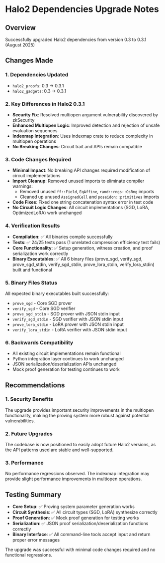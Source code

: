 # Halo2 Dependencies Upgrade Notes

## Overview
Successfully upgraded Halo2 dependencies from version 0.3 to 0.3.1 (August 2025)

## Changes Made

### 1. Dependencies Updated
- `halo2_proofs`: 0.3 → 0.3.1
- `halo2_gadgets`: 0.3 → 0.3.1

### 2. Key Differences in Halo2 0.3.1
- **Security Fix**: Resolved multiopen argument vulnerability discovered by zkSecurity
- **Enhanced Multiopen Logic**: Improved detection and rejection of unsafe evaluation sequences
- **Indexmap Integration**: Uses indexmap crate to reduce complexity in multiopen operations
- **No Breaking Changes**: Circuit trait and APIs remain compatible

### 3. Code Changes Required
- **Minimal Impact**: No breaking API changes required modification of circuit implementations
- **Import Cleanup**: Removed unused imports to eliminate compiler warnings:
  - Removed unused `ff::Field`, `EqAffine`, `rand::rngs::OsRng` imports
  - Cleaned up unused `AssignedCell` and `poseidon::primitives` imports
- **Code Fixes**: Fixed one string concatenation syntax error in test code
- **No Circuit Logic Changes**: All circuit implementations (SGD, LoRA, OptimizedLoRA) work unchanged

### 4. Verification Results
- **Compilation**: ✅ All binaries compile successfully
- **Tests**: ✅ 24/25 tests pass (1 unrelated compression efficiency test fails)
- **Core Functionality**: ✅ Setup generation, witness creation, and proof serialization work correctly
- **Binary Executables**: ✅ All 6 binary files (prove_sgd, verify_sgd, prove_sgd_stdin, verify_sgd_stdin, prove_lora_stdin, verify_lora_stdin) built and functional

### 5. Binary Files Status
All expected binary executables built successfully:
- `prove_sgd` - Core SGD prover
- `verify_sgd` - Core SGD verifier  
- `prove_sgd_stdin` - SGD prover with JSON stdin input
- `verify_sgd_stdin` - SGD verifier with JSON stdin input
- `prove_lora_stdin` - LoRA prover with JSON stdin input
- `verify_lora_stdin` - LoRA verifier with JSON stdin input

### 6. Backwards Compatibility
- All existing circuit implementations remain functional
- Python integration layer continues to work unchanged
- JSON serialization/deserialization APIs unchanged
- Mock proof generation for testing continues to work

## Recommendations

### 1. Security Benefits
The upgrade provides important security improvements in the multiopen functionality, making the proving system more robust against potential vulnerabilities.

### 2. Future Upgrades  
The codebase is now positioned to easily adopt future Halo2 versions, as the API patterns used are stable and well-supported.

### 3. Performance
No performance regressions observed. The indexmap integration may provide slight performance improvements in multiopen operations.

## Testing Summary
- **Core Setup**: ✅ Proving system parameter generation works
- **Circuit Synthesis**: ✅ All circuit types (SGD, LoRA) synthesize correctly  
- **Proof Generation**: ✅ Mock proof generation for testing works
- **Serialization**: ✅ JSON proof serialization/deserialization functions correctly
- **Binary Interface**: ✅ All command-line tools accept input and return proper error messages

The upgrade was successful with minimal code changes required and no functional regressions.